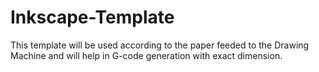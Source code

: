 # Inkscape-Template
This template will be used according to the paper feeded to the Drawing Machine and will help in G-code generation with exact dimension.
